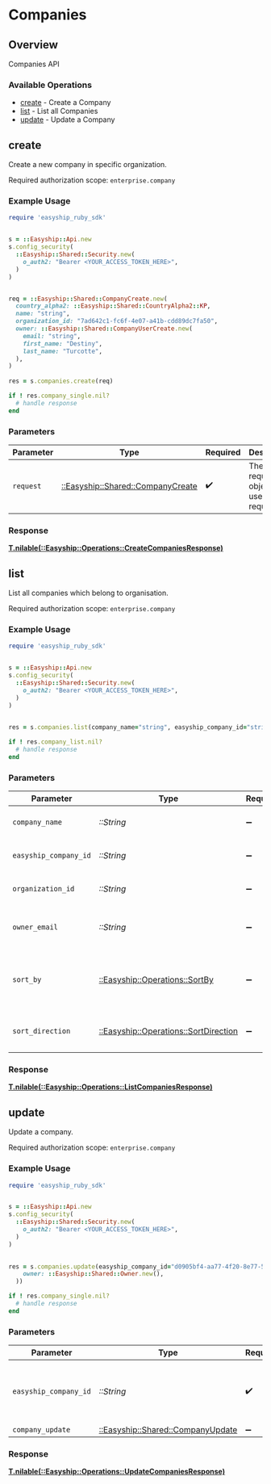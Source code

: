 # Companies


## Overview

Companies API

### Available Operations

* [create](#create) - Create a Company
* [list](#list) - List all Companies
* [update](#update) - Update a Company

## create

Create a new company in specific organization.

Required authorization scope: `enterprise.company`


### Example Usage

```ruby
require 'easyship_ruby_sdk'


s = ::Easyship::Api.new
s.config_security(
  ::Easyship::Shared::Security.new(
    o_auth2: "Bearer <YOUR_ACCESS_TOKEN_HERE>",
  )
)


req = ::Easyship::Shared::CompanyCreate.new(
  country_alpha2: ::Easyship::Shared::CountryAlpha2::KP,
  name: "string",
  organization_id: "7ad642c1-fc6f-4e07-a41b-cdd89dc7fa50",
  owner: ::Easyship::Shared::CompanyUserCreate.new(
    email: "string",
    first_name: "Destiny",
    last_name: "Turcotte",
  ),
)
    
res = s.companies.create(req)

if ! res.company_single.nil?
  # handle response
end

```

### Parameters

| Parameter                                                                 | Type                                                                      | Required                                                                  | Description                                                               |
| ------------------------------------------------------------------------- | ------------------------------------------------------------------------- | ------------------------------------------------------------------------- | ------------------------------------------------------------------------- |
| `request`                                                                 | [::Easyship::Shared::CompanyCreate](../../models/shared/companycreate.md) | :heavy_check_mark:                                                        | The request object to use for the request.                                |


### Response

**[T.nilable(::Easyship::Operations::CreateCompaniesResponse)](../../models/operations/createcompaniesresponse.md)**


## list

List all companies which belong to organisation.

Required authorization scope: `enterprise.company`


### Example Usage

```ruby
require 'easyship_ruby_sdk'


s = ::Easyship::Api.new
s.config_security(
  ::Easyship::Shared::Security.new(
    o_auth2: "Bearer <YOUR_ACCESS_TOKEN_HERE>",
  )
)

    
res = s.companies.list(company_name="string", easyship_company_id="string", organization_id="c184a429-302e-4aca-80db-f1718b882a50", owner_email="string", sort_by=::Easyship::Operations::SortBy::CREATED_AT, sort_direction=::Easyship::Operations::SortDirection::ASC)

if ! res.company_list.nil?
  # handle response
end

```

### Parameters

| Parameter                                                                         | Type                                                                              | Required                                                                          | Description                                                                       |
| --------------------------------------------------------------------------------- | --------------------------------------------------------------------------------- | --------------------------------------------------------------------------------- | --------------------------------------------------------------------------------- |
| `company_name`                                                                    | *::String*                                                                        | :heavy_minus_sign:                                                                | Filter by company name                                                            |
| `easyship_company_id`                                                             | *::String*                                                                        | :heavy_minus_sign:                                                                | Filter by Easyship company ID                                                     |
| `organization_id`                                                                 | *::String*                                                                        | :heavy_minus_sign:                                                                | Filter by organization ID                                                         |
| `owner_email`                                                                     | *::String*                                                                        | :heavy_minus_sign:                                                                | Filter by company owner's email                                                   |
| `sort_by`                                                                         | [::Easyship::Operations::SortBy](../../models/operations/sortby.md)               | :heavy_minus_sign:                                                                | Sort records by listed columns. Default: `created_at`                             |
| `sort_direction`                                                                  | [::Easyship::Operations::SortDirection](../../models/operations/sortdirection.md) | :heavy_minus_sign:                                                                | Set the sort direction. Default: `DESC`                                           |


### Response

**[T.nilable(::Easyship::Operations::ListCompaniesResponse)](../../models/operations/listcompaniesresponse.md)**


## update

Update a company.

Required authorization scope: `enterprise.company`


### Example Usage

```ruby
require 'easyship_ruby_sdk'


s = ::Easyship::Api.new
s.config_security(
  ::Easyship::Shared::Security.new(
    o_auth2: "Bearer <YOUR_ACCESS_TOKEN_HERE>",
  )
)

    
res = s.companies.update(easyship_company_id="d0905bf4-aa77-4f20-8e77-54c352acfe54", company_update=::Easyship::Shared::CompanyUpdate.new(
    owner: ::Easyship::Shared::Owner.new(),
  ))

if ! res.company_single.nil?
  # handle response
end

```

### Parameters

| Parameter                                                                 | Type                                                                      | Required                                                                  | Description                                                               |
| ------------------------------------------------------------------------- | ------------------------------------------------------------------------- | ------------------------------------------------------------------------- | ------------------------------------------------------------------------- |
| `easyship_company_id`                                                     | *::String*                                                                | :heavy_check_mark:                                                        | Easyship company ID provided when creating the account                    |
| `company_update`                                                          | [::Easyship::Shared::CompanyUpdate](../../models/shared/companyupdate.md) | :heavy_minus_sign:                                                        | N/A                                                                       |


### Response

**[T.nilable(::Easyship::Operations::UpdateCompaniesResponse)](../../models/operations/updatecompaniesresponse.md)**

